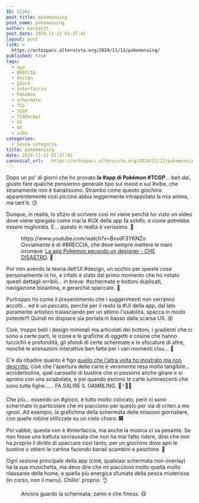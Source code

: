 ```yaml
---
ID: 11262
post_title: pokemonuing
post_name: pokemonuing
author: minioctt
post_date: 2024-11-12 01:37:41
layout: post
link: >
  https://octospacc.altervista.org/2024/11/12/pokemonuing/
published: true
tags:
  - app
  - BRECCIA
  - design
  - gioco
  - interfaccia
  - Pokémon
  - schermate
  - TCG
  - TCGP
  - TCGPocket
  - UI
  - UX
  - vibe
categories:
  - Senza categoria
title: pokemonuing
date: 2024-11-12 01:37:41
canonical_url:   https://octospacc.altervista.org/2024/11/12/pokemonuing/
---
```

<!-- wp:paragraph -->
<p>Dopo un po' di giorni che ho provato <strong>la #app di Pokémon #TCGP</strong>... beh dai, giusto fare qualche pensierino generale tipo sul mood e sul #vibe, che stranamente non è banalissimo. Strambo come questo giochino apparentemente così piccino abbia leggermente intrappolato la mia anima, ma tant'è. 😐</p>
<!-- /wp:paragraph -->

<!-- wp:paragraph -->
<p>Dunque, in realtà, lo sfizio di scrivere così mi viene perché ho visto un video dove viene spiegato come mai la #UX della app fa schifo, e come potrebbe essere migliorata. E... questo in realtà è verissimo. 🥲</p>
<!-- /wp:paragraph -->

<!-- wp:paragraph -->
<p></p>
<!-- /wp:paragraph -->

<!-- wp:embed {"url":"https://www.youtube.com/watch?v=BxvdF3YKNZo","type":"video","providerNameSlug":"youtube","responsive":true,"className":"wp-embed-aspect-16-9 wp-has-aspect-ratio"} -->
<figure class="wp-block-embed is-type-video is-provider-youtube wp-block-embed-youtube wp-embed-aspect-16-9 wp-has-aspect-ratio"><div class="wp-block-embed__wrapper">
https://www.youtube.com/watch?v=BxvdF3YKNZo
</div><figcaption class="wp-element-caption">Ovviamente è di #BRECCIA, che deve sempre mettere le mani ovunque:&nbsp;<a href="https://www.youtube.com/watch?v=BxvdF3YKNZo">La app Pokemon secondo un designer - CHE DISASTRO</a>. 🥰</figcaption></figure>
<!-- /wp:embed -->

<!-- wp:paragraph -->
<p></p>
<!-- /wp:paragraph -->

<!-- wp:paragraph -->
<p>Pur non avendo la teoria dell'UI #design, un occhio per queste cose personalmente lo ho, e infatti è stato dal primo momento che ho notato questi dettagli orribili... in breve: #schermate e bottoni duplicati, navigazione bizantina, e gerarchie spaccate. 🤢</p>
<!-- /wp:paragraph -->

<!-- wp:paragraph -->
<p>Purtroppo ho come il presentimento che i suggerimenti non verranno accolti... ed è un peccato, perché per il resto la #UI della app, dal lato puramente artistico tralasciando per un attimo l'usabilità, spacca in modo potente!!! Quindi mi dispiace sia portata in basso dalla scarsa UX. 😵</p>
<!-- /wp:paragraph -->

<!-- wp:paragraph -->
<p>Cioè, troppo belli i design minimali ma articolati dei bottoni, i gradienti che ci sono a certe parti, le icone e le grafiche di oggetti e cosine che hanno luccichii e profondità, gli sfondi di certe schermate e le sfocature di altre, nonché le animazioni interattive ben fatte per i vari momenti clou... 🤤</p>
<!-- /wp:paragraph -->

<!-- wp:paragraph -->
<p>C'è da ribadire quanto è figo <a href="/microblog-mirror/2024/11/03/pokecartem/">quello che l'altra volta ho mostrato ma non descritto</a>, cioè che l'apertura delle carte è veramente resa molto tangibile... acciderbolina, quel carosello di bustine che si possono anche girare e si aprono con una sciabolata, e poi quando escono le carte luminescenti che sono tutte fighe...... FA SALIRE IL GAMBLING. 🎰🃏🎰🎴</p>
<!-- /wp:paragraph -->

<!-- wp:paragraph -->
<p>Che più... essendo un #gioco, è tutto molto colorato, però ci sono schermate in particolare che mi piacciono per questo per via di criteri a me ignoti. Ad esempio, la grafichina della schermata delle missioni giornaliere, con quelle robine stilizzate su un cielo chiaro. 🎆</p>
<!-- /wp:paragraph -->

<!-- wp:paragraph -->
<p>Poi vabbè, questa non è #interfaccia, ma anche la musica ci va pesante. Se non fosse una battuta sovrausata che non ha mai fatto ridere, direi che non ha proprio il diritto di spaccare così tanto, per un giochino dove apri le bustine o ottieni le cartine facendo banali scambini e peschine. 🎃</p>
<!-- /wp:paragraph -->

<!-- wp:paragraph -->
<p>Ogni sezione principale della app (cioè, qualsiasi schermata non-overlay) ha la sua musichetta, ma devo dire che mi piacciono molto quella molto rilassante della home, e quella più energica sfumata della pesca misteriosa (in corso, non il menu). Chillin' proprio. 👌</p>
<!-- /wp:paragraph -->

<!-- wp:paragraph -->
<p></p>
<!-- /wp:paragraph -->

<!-- wp:image {"id":11267,"sizeSlug":"large"} -->
<figure class="wp-block-image size-large"><img src="{{site.cdnurl}}/assets/uploads/2024/11/screenshot_2024-11-12-01-31-01-501_jp5919963771710069406-665x1440.jpg" alt="" class="wp-image-11267"/><figcaption class="wp-element-caption">Ancora guardo la schermata; zamn e che finess. 😋</figcaption></figure>
<!-- /wp:image -->
